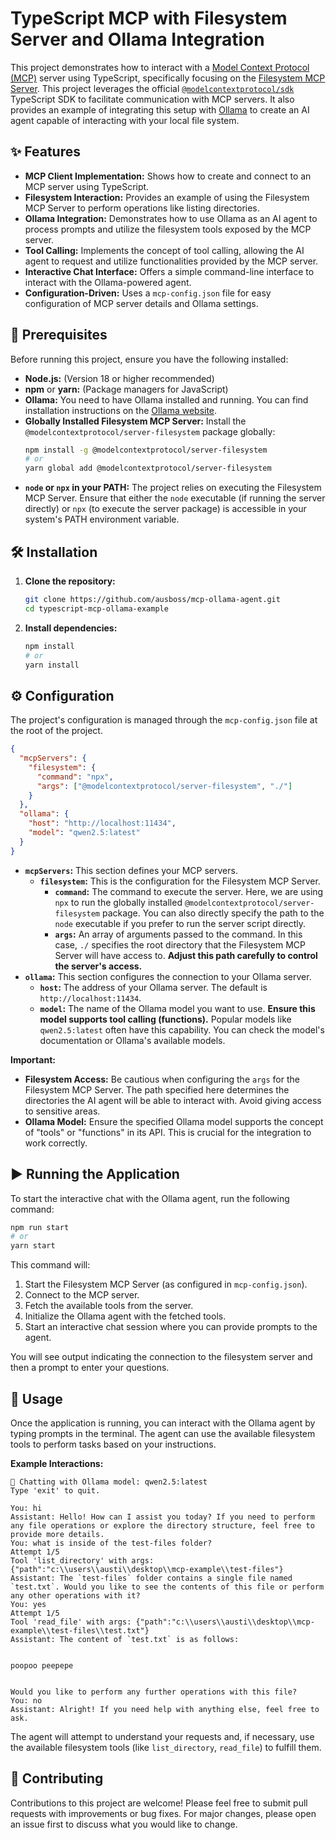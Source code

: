 # TypeScript MCP with Filesystem Server and Ollama Integration

This project demonstrates how to interact with a [Model Context Protocol (MCP)](https://modelcontextprotocol.org/) server using TypeScript, specifically focusing on the [Filesystem MCP Server](https://www.npmjs.com/package/@modelcontextprotocol/server-filesystem). This project leverages the official [`@modelcontextprotocol/sdk`](https://www.npmjs.com/package/@modelcontextprotocol/sdk) TypeScript SDK to facilitate communication with MCP servers. It also provides an example of integrating this setup with [Ollama](https://ollama.com/) to create an AI agent capable of interacting with your local file system.

## ✨ Features

- **MCP Client Implementation:** Shows how to create and connect to an MCP server using TypeScript.
- **Filesystem Interaction:** Provides an example of using the Filesystem MCP Server to perform operations like listing directories.
- **Ollama Integration:** Demonstrates how to use Ollama as an AI agent to process prompts and utilize the filesystem tools exposed by the MCP server.
- **Tool Calling:** Implements the concept of tool calling, allowing the AI agent to request and utilize functionalities provided by the MCP server.
- **Interactive Chat Interface:** Offers a simple command-line interface to interact with the Ollama-powered agent.
- **Configuration-Driven:** Uses a `mcp-config.json` file for easy configuration of MCP server details and Ollama settings.

## 🚀 Prerequisites

Before running this project, ensure you have the following installed:

- **Node.js:** (Version 18 or higher recommended)
- **npm** or **yarn:** (Package managers for JavaScript)
- **Ollama:** You need to have Ollama installed and running. You can find installation instructions on the [Ollama website](https://ollama.com/).
- **Globally Installed Filesystem MCP Server:** Install the `@modelcontextprotocol/server-filesystem` package globally:
  ```bash
  npm install -g @modelcontextprotocol/server-filesystem
  # or
  yarn global add @modelcontextprotocol/server-filesystem
  ```
- **`node` or `npx` in your PATH:** The project relies on executing the Filesystem MCP Server. Ensure that either the `node` executable (if running the server directly) or `npx` (to execute the server package) is accessible in your system's PATH environment variable.

## 🛠️ Installation

1. **Clone the repository:**
   ```bash
   git clone https://github.com/ausboss/mcp-ollama-agent.git
   cd typescript-mcp-ollama-example
   ```
2. **Install dependencies:**
   ```bash
   npm install
   # or
   yarn install
   ```

## ⚙️ Configuration

The project's configuration is managed through the `mcp-config.json` file at the root of the project.

```json
{
  "mcpServers": {
    "filesystem": {
      "command": "npx",
      "args": ["@modelcontextprotocol/server-filesystem", "./"]
    }
  },
  "ollama": {
    "host": "http://localhost:11434",
    "model": "qwen2.5:latest"
  }
}
```

- **`mcpServers`:** This section defines your MCP servers.
  - **`filesystem`:** This is the configuration for the Filesystem MCP Server.
    - **`command`:** The command to execute the server. Here, we are using `npx` to run the globally installed `@modelcontextprotocol/server-filesystem` package. You can also directly specify the path to the `node` executable if you prefer to run the server script directly.
    - **`args`:** An array of arguments passed to the command. In this case, `./` specifies the root directory that the Filesystem MCP Server will have access to. **Adjust this path carefully to control the server's access.**
- **`ollama`:** This section configures the connection to your Ollama server.
  - **`host`:** The address of your Ollama server. The default is `http://localhost:11434`.
  - **`model`:** The name of the Ollama model you want to use. **Ensure this model supports tool calling (functions).** Popular models like `qwen2.5:latest` often have this capability. You can check the model's documentation or Ollama's available models.

**Important:**

- **Filesystem Access:** Be cautious when configuring the `args` for the Filesystem MCP Server. The path specified here determines the directories the AI agent will be able to interact with. Avoid giving access to sensitive areas.
- **Ollama Model:** Ensure the specified Ollama model supports the concept of "tools" or "functions" in its API. This is crucial for the integration to work correctly.

## ▶️ Running the Application

To start the interactive chat with the Ollama agent, run the following command:

```bash
npm run start
# or
yarn start
```

This command will:

1. Start the Filesystem MCP Server (as configured in `mcp-config.json`).
2. Connect to the MCP server.
3. Fetch the available tools from the server.
4. Initialize the Ollama agent with the fetched tools.
5. Start an interactive chat session where you can provide prompts to the agent.

You will see output indicating the connection to the filesystem server and then a prompt to enter your questions.

## 💬 Usage

Once the application is running, you can interact with the Ollama agent by typing prompts in the terminal. The agent can use the available filesystem tools to perform tasks based on your instructions.

**Example Interactions:**

```
🚀 Chatting with Ollama model: qwen2.5:latest
Type 'exit' to quit.

You: hi
Assistant: Hello! How can I assist you today? If you need to perform any file operations or explore the directory structure, feel free to provide more details.
You: what is inside of the test-files folder?
Attempt 1/5
Tool 'list_directory' with args: {"path":"c:\\users\\austi\\desktop\\mcp-example\\test-files"}
Assistant: The `test-files` folder contains a single file named `test.txt`. Would you like to see the contents of this file or perform any other operations with it?
You: yes
Attempt 1/5
Tool 'read_file' with args: {"path":"c:\\users\\austi\\desktop\\mcp-example\\test-files\\test.txt"}
Assistant: The content of `test.txt` is as follows:


poopoo peepepe


Would you like to perform any further operations with this file?
You: no
Assistant: Alright! If you need help with anything else, feel free to ask.
```

The agent will attempt to understand your requests and, if necessary, use the available filesystem tools (like `list_directory`, `read_file`) to fulfill them.

## 🤝 Contributing

Contributions to this project are welcome! Please feel free to submit pull requests with improvements or bug fixes. For major changes, please open an issue first to discuss what you would like to change.
